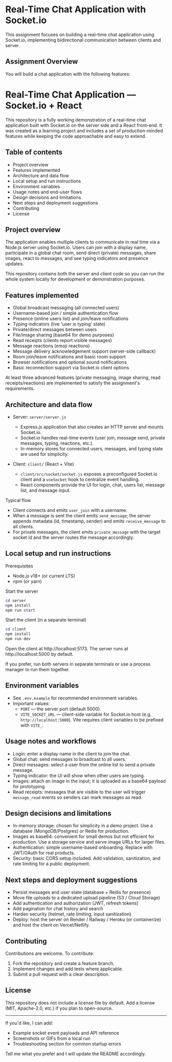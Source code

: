 # Real-Time Chat Application with Socket.io

This assignment focuses on building a real-time chat application using Socket.io, implementing bidirectional communication between clients and server.

## Assignment Overview

You will build a chat application with the following features:

# Real-Time Chat Application — Socket.io + React

This repository is a fully working demonstration of a real-time chat application built with Socket.io on the server side and a React front-end. It was created as a learning project and includes a set of production-minded features while keeping the code approachable and easy to extend.

## Table of contents

- Project overview
- Features implemented
- Architecture and data flow
- Local setup and run instructions
- Environment variables
- Usage notes and end-user flows
- Design decisions and limitations
- Next steps and deployment suggestions
- Contributing
- License

## Project overview

The application enables multiple clients to communicate in real time via a Node.js server using Socket.io. Users can join with a display name, participate in a global chat room, send direct (private) messages, share images, react to messages, and see typing indicators and presence updates.

This repository contains both the server and client code so you can run the whole system locally for development or demonstration purposes.

## Features implemented

- Global broadcast messaging (all connected users)
- Username-based join / simple authentication flow
- Presence (online users list) and join/leave notifications
- Typing indicators (live 'user is typing' state)
- Private/direct messages between users
- File/image sharing (base64 for demo purposes)
- Read receipts (clients report visible messages)
- Message reactions (emoji reactions)
- Message delivery acknowledgement support (server-side callback)
- Room join/leave notifications and basic room support
- Browser notifications and optional sound notifications
- Basic reconnection support via Socket.io client options

At least three advanced features (private messaging, image sharing, read receipts/reactions) are implemented to satisfy the assignment's requirements.

## Architecture and data flow

- Server: `server/server.js`

  - Express.js application that also creates an HTTP server and mounts Socket.io.
  - Socket.io handles real-time events (user join, message send, private messages, typing, reactions, etc.).
  - In-memory stores for connected users, messages, and typing state are used for simplicity.

- Client: `client/` (React + Vite)
  - `client/src/socket/socket.js` exposes a preconfigured Socket.io client and a `useSocket` hook to centralize event handling.
  - React components provide the UI for login, chat, users list, message list, and message input.

Typical flow

- Client connects and emits `user_join` with a username.
- When a message is sent the client emits `send_message`; the server appends metadata (id, timestamp, sender) and emits `receive_message` to all clients.
- For private messages, the client emits `private_message` with the target socket id and the server routes the message accordingly.

## Local setup and run instructions

Prerequisites

- Node.js v18+ (or current LTS)
- npm (or yarn)

Start the server

```powershell
cd server
npm install
npm run start
```

Start the client (in a separate terminal)

```powershell
cd client
npm install
npm run dev
```

Open the client at http://localhost:5173. The server runs at http://localhost:5000 by default.

If you prefer, run both servers in separate terminals or use a process manager to run them together.

## Environment variables

- See `.env.example` for recommended environment variables.
- Important values:
  - `PORT` — the server port (default 5000).
  - `VITE_SOCKET_URL` — client-side variable for Socket.io host (e.g. `http://localhost:5000`). Vite requires client variables to be prefixed with `VITE_`.

## Usage notes and workflows

- Login: enter a display name in the client to join the chat.
- Global chat: send messages to broadcast to all users.
- Direct messages: select a user from the online list to send a private message.
- Typing indicator: the UI will show when other users are typing.
- Images: attach an image in the input; it is uploaded as a base64 payload for prototyping.
- Read receipts: messages that are visible to the user will trigger `message_read` events so senders can mark messages as read.

## Design decisions and limitations

- In-memory storage: chosen for simplicity in a demo project. Use a database (MongoDB/Postgres) or Redis for production.
- Images as base64: convenient for small demos but not efficient for production. Use a storage service and serve image URLs for larger files.
- Authentication: simple username-based onboarding. Replace with JWT/OAuth for real products.
- Security: basic CORS setup included. Add validation, sanitization, and rate limiting for a public deployment.

## Next steps and deployment suggestions

- Persist messages and user state (database + Redis for presence)
- Move file uploads to a dedicated upload pipeline (S3 / Cloud Storage)
- Add authentication and authorization (JWT, refresh tokens)
- Add pagination for chat history and search
- Harden security (helmet, rate limiting, input sanitization)
- Deploy: host the server on Render / Railway / Heroku (or containerize) and host the client on Vercel/Netlify.

## Contributing

Contributions are welcome. To contribute:

1. Fork the repository and create a feature branch.
2. Implement changes and add tests where applicable.
3. Submit a pull request with a clear description.

## License

This repository does not include a license file by default. Add a license (MIT, Apache-2.0, etc.) if you plan to open-source.

---

If you'd like, I can add:

- Example socket event payloads and API reference
- Screenshots or GIFs from a local run
- Troubleshooting section for common startup errors

Tell me what you prefer and I will update the README accordingly.
